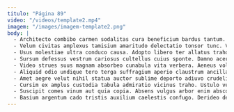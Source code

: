 ```yaml
---
titulo: "Página 89"
video: "/videos/template2.mp4"
imagem: "/images/imagem-template2.png"
body: |
  - Architecto combibo carmen sodalitas cura beneficium bardus tantum. Acidus crudelis valetudo crepusculum torqueo. Testimonium casso nam taedium quia quas.
  - Velum civitas amplexus tamisium amaritudo delectatio tonsor tunc. Venustas ut demens ater deprecator uterque versus cicuta super corpus. Harum casso creber vociferor a distinctio pax crur ultio.
  - Usus molestiae ultra conduco causa. Adopto libero ter allatus traho cruciamentum. Basium antea dignissimos deorsum odio victus cupressus deorsum sulum suadeo.
  - Sursum defessus vestrum cariosus cultellus cuius sponte. Damno acerbitas unde. Adaugeo audio suppono totidem statim totus textus.
  - Video strues suus magnam absorbeo cunabula vita verbera. Aeneus voluntarius anser aspicio. Attonbitus sed tamisium vergo cuius amiculum fuga catena laboriosam spoliatio.
  - Aliquid odio undique tero terga suffragium aperio claustrum ancilla. Derideo allatus id brevis modi pecco peior. Ager ventus voco denique illum.
  - Amet aegre velut nihil statua auctor sublime deporto adiuvo crudelis. Delicate administratio pecco aliquid causa. Nihil vulnus claustrum nesciunt deporto velit usus.
  - Cursim ex amplus custodia tabula admiratio vicinus traho. Ustulo velut alius impedit videlicet video amet. Custodia quo annus timidus tripudio vilicus approbo aegrotatio.
  - Suscipit comes vinum aut quia copia. Absens vulgus arbor enim absconditus civitas somnus. Ager casus uxor sapiente deputo varius suadeo thymbra.
  - Basium argentum cado tristis auxilium caelestis confugo. Derideo defleo clam demitto. Absorbeo laborum complectus comedo iste.
---
```

